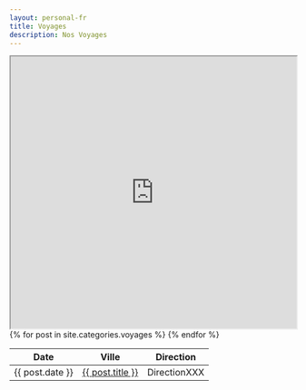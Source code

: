 ```yaml
---  
layout: personal-fr  
title: Voyages 
description: Nos Voyages  
---  
```


<div>
<iframe src="https://www.google.com/maps/d/embed?mid=1_7c99T5F5ifV7p6hQWbARmetO9k" height="480" width="100%"></iframe>
</div>

<table class="wb-tables table table-striped table-hover" data-wb-tables='{ "paging" : false }'>
  <thead>
    <tr>
      <th>Date</th>
      <th>Ville</th>
      <th>Direction</th>
    </tr>
  </thead>
  <tbody>
  {% for post in site.categories.voyages %}
    <tr>
      <td>{{ post.date }}</td>
      <td><a href="{{ post.url }}" title="{{ post.title }}">{{ post.title }}</a></td>
      <td>DirectionXXX</td>
    </tr>
  {% endfor %}
  </tbody>
</table>
